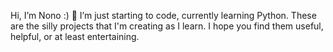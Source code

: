 Hi, I’m Nono :) 🌱
I’m just starting to code, currently learning Python. These are the silly projects that I'm creating as I learn. I hope you find them useful, helpful, or at least entertaining.

<!---
nono5342/nono5342 is a ✨ special ✨ repository because its `README.md` (this file) appears on your GitHub profile.
You can click the Preview link to take a look at your changes.
--->
